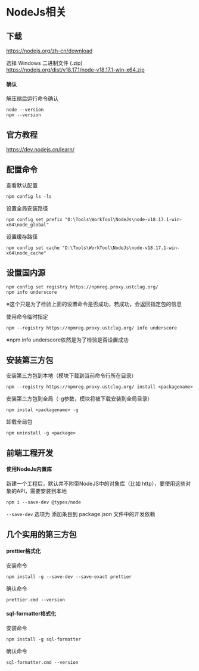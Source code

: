 # NodeJs相关

## 下载
https://nodejs.org/zh-cn/download  

选择 Windows 二进制文件 (.zip)  
https://nodejs.org/dist/v18.17.1/node-v18.17.1-win-x64.zip

#### 确认
解压缩后运行命令确认
```
node --version
npm --version
```

## 官方教程
https://dev.nodejs.cn/learn/

## 配置命令

查看默认配置
```
npm config ls -ls
```

设置全局安装路径
```
npm config set prefix "D:\Tools\WorkTool\NodeJs\node-v18.17.1-win-x64\node_global"
```

设置缓存路径
```
npm config set cache "D:\Tools\WorkTool\NodeJs\node-v18.17.1-win-x64\node_cache"
```

## 设置国内源
```
npm config set registry https://npmreg.proxy.ustclug.org/
npm info underscore
```
※这个只是为了检验上面的设置命令是否成功，若成功，会返回指定包的信息  

使用命令临时指定
```
npm --registry https://npmreg.proxy.ustclug.org/ info underscore
```
※npm info underscore依然是为了检验是否设置成功

## 安装第三方包

安装第三方包到本地（模块下载到当前命令行所在目录）
```
npm --registry https://npmreg.proxy.ustclug.org/ install <packagename>
```

安装第三方包到全局（-g参数，模块将被下载安装到全局目录）
```
npm instal <packagename> -g
```

卸载全局包
```
npm uninstall -g <package>
```

## 前端工程开发

#### 使用NodeJs内置库
新建一个工程后，默认并不附带NodeJS中的对象库（比如 http），要使用这些对象的API，需要安装到本地
```
npm i --save-dev @types/node
```
``--save-dev`` 选项为 添加条目到 package.json 文件中的开发依赖

## 几个实用的第三方包

#### prettier格式化
安装命令
```
npm install -g --save-dev --save-exact prettier
```
确认命令
```
prettier.cmd --version
```

#### sql-formatter格式化
安装命令
```
npm install -g sql-formatter
```
确认命令
```
sql-formatter.cmd --version
```

